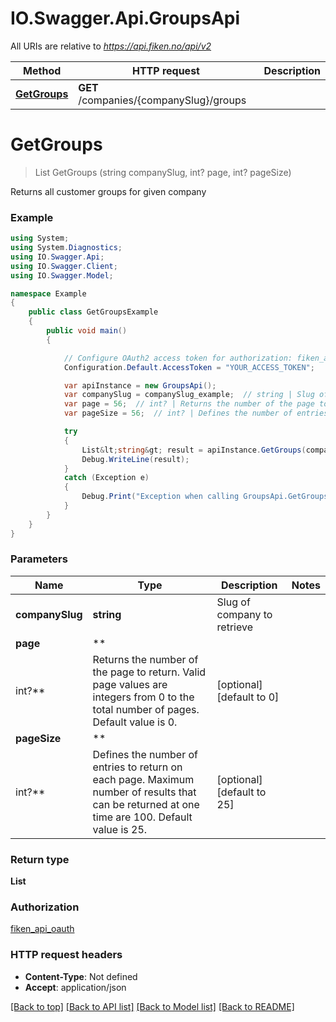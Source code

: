 # IO.Swagger.Api.GroupsApi

All URIs are relative to *https://api.fiken.no/api/v2*

 Method                                  | HTTP request                            | Description
-----------------------------------------|-----------------------------------------|-------------
 [**GetGroups**](GroupsApi.md#getgroups) | **GET** /companies/{companySlug}/groups |

<a name="getgroups"></a>

# **GetGroups**

> List<string> GetGroups (string companySlug, int? page, int? pageSize)



Returns all customer groups for given company

### Example

```csharp
using System;
using System.Diagnostics;
using IO.Swagger.Api;
using IO.Swagger.Client;
using IO.Swagger.Model;

namespace Example
{
    public class GetGroupsExample
    {
        public void main()
        {

            // Configure OAuth2 access token for authorization: fiken_api_oauth
            Configuration.Default.AccessToken = "YOUR_ACCESS_TOKEN";

            var apiInstance = new GroupsApi();
            var companySlug = companySlug_example;  // string | Slug of company to retrieve
            var page = 56;  // int? | Returns the number of the page to return. Valid page values are integers from 0 to the total number of pages. Default value is 0.  (optional)  (default to 0)
            var pageSize = 56;  // int? | Defines the number of entries to return on each page. Maximum number of results that can be returned at one time are 100. Default value is 25.  (optional)  (default to 25)

            try
            {
                List&lt;string&gt; result = apiInstance.GetGroups(companySlug, page, pageSize);
                Debug.WriteLine(result);
            }
            catch (Exception e)
            {
                Debug.Print("Exception when calling GroupsApi.GetGroups: " + e.Message );
            }
        }
    }
}
```

### Parameters

 Name            | Type                                                                                                                                           | Description                 | Notes
-----------------|------------------------------------------------------------------------------------------------------------------------------------------------|-----------------------------|-------
 **companySlug** | **string**                                                                                                                                     | Slug of company to retrieve |
 **page**        | **
 int?**          | Returns the number of the page to return. Valid page values are integers from 0 to the total number of pages. Default value is 0.              | [optional] [default to 0]
 **pageSize**    | **
 int?**          | Defines the number of entries to return on each page. Maximum number of results that can be returned at one time are 100. Default value is 25. | [optional] [default to 25]

### Return type

**List<string>**

### Authorization

[fiken_api_oauth](../README.md#fiken_api_oauth)

### HTTP request headers

- **Content-Type**: Not defined
- **Accept**: application/json

[[Back to top]](#) [[Back to API list]](../README.md#documentation-for-api-endpoints) [[Back to Model list]](../README.md#documentation-for-models) [[Back to README]](../README.md)

